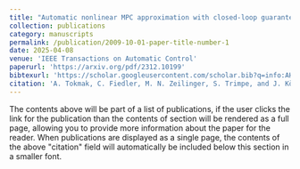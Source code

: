 ```yaml
---
title: "Automatic nonlinear MPC approximation with closed-loop guarantees"
collection: publications
category: manuscripts
permalink: /publication/2009-10-01-paper-title-number-1
date: 2025-04-08
venue: 'IEEE Transactions on Automatic Control'
paperurl: 'https://arxiv.org/pdf/2312.10199'
bibtexurl: 'https://scholar.googleusercontent.com/scholar.bib?q=info:AH3Y-W0IKdMJ:scholar.google.com/&output=citation&scisdr=ClHgtP9wEOHCkkXRlks:AFWwaeYAAAAAZ_vXjkusaypXEmYHi1Z7_X9CS_c&scisig=AFWwaeYAAAAAZ_vXjgWhtflFXnoKPh4HkELivQI&scisf=4&ct=citation&cd=-1&hl=en'
citation: 'A. Tokmak, C. Fiedler, M. N. Zeilinger, S. Trimpe, and J. Köhler. “Automatic nonlinear MPC approximation with closed-loop guarantees”. In: IEEE Transactions on Automatic Control (2025).'
---
```

The contents above will be part of a list of publications, if the user clicks the link for the publication than the contents of section will be rendered as a full page, allowing you to provide more information about the paper for the reader. When publications are displayed as a single page, the contents of the above "citation" field will automatically be included below this section in a smaller font.
